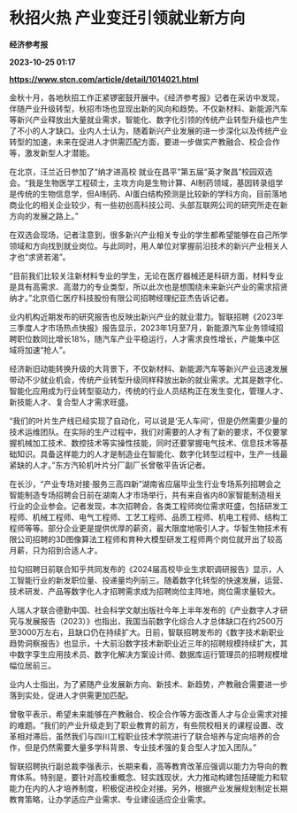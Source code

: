 # 秋招火热 产业变迁引领就业新方向
**经济参考报**

**2023-10-25 01:17**

**https://www.stcn.com/article/detail/1014021.html**

金秋十月，各地秋招工作正紧锣密鼓开展中。《经济参考报》记者在采访中发现，伴随产业升级转型，秋招市场也显现出新的风向和趋势。不仅新材料、新能源汽车等新兴产业释放出大量就业需求，智能化、数字化引领的传统产业转型升级也产生了不小的人才缺口。业内人士认为，随着新兴产业发展的进一步深化以及传统产业转型的加速，未来在促进人才供需匹配方面，要进一步做实产教融合、校企合作等，激发新型人才潜能。

在北京，汪兰近日参加了“纳才进高校 就业在昌平”第五届“英才聚昌”校园双选会。“我是生物医学工程硕士，主攻方向是生物计算、AI制药领域，基因转录组学是传统的生物信息学，但AI制药、AI蛋白结构预测是比较新的学科方向，目前落地商业化的相关企业较少，有一些初创高科技公司、头部互联网公司的研究所走在新方向的发展之路上。”

在双选会现场，记者注意到，很多新兴产业相关专业的学生都希望能够在自己所学领域和方向找到就业岗位。与此同时，用人单位对掌握前沿技术的新兴产业相关人才也“求贤若渴”。

“目前我们比较关注新材料专业的学生，无论在医疗器械还是科研方面，材料专业是具有高需求、高潜力的专业类型，所以此次也是想围绕未来新兴产业的需求招贤纳才。”北京佰仁医疗科技股份有限公司招聘经理纪亚杰告诉记者。

业内机构近期发布的研究报告也反映出新兴产业的就业潜力。智联招聘《2023年三季度人才市场热点快报》报告显示，2023年1月至7月，新能源汽车业务领域招聘职位数同比增长18%，随汽车产业平稳运行，人才需求良性增长，产能集中区域将加速“抢人”。

经济新旧动能转换升级的大背景下，不仅新材料、新能源汽车等新兴产业迅速发展带动不少就业机会，传统产业转型升级同样释放出新的就业需求。尤其是数字化、智能化应用成为行业转型驱动力，传统的行业人员结构正在发生变化，管理人才、新技能人才、复合型人才需求旺盛。

“我们的叶片生产线已经实现了自动化，可以说是‘无人车间’，但是仍然需要少量的技术运维团队。在实际的生产过程中，我们对需要的人才有了新的要求，不仅要掌握机械加工技术、数控技术等实操性技能，同时还要掌握电气技术、信息技术等基础知识。具备这样能力的人才是制造业在智能化、数字化转型过程中，生产一线最紧缺的人才。”东方汽轮机叶片分厂副厂长曾敬平告诉记者。

在长沙，“产业专场对接·服务三高四新”湖南省应届毕业生行业专场系列招聘会之智能制造专场招聘会日前在湖南人才市场举行，共有来自省内80家智能制造相关行业的企业参会。记者发现，本次招聘会，各类工程师岗位需求旺盛，包括研发工程师、机械工程师、电气工程师、工艺工程师、品质工程师、机电工程师、结构工程师等等。部分企业更是提供优厚的薪资，最大限度地吸引人才。华智生物技术有限公司招聘的3D图像算法工程师和育种大模型研发工程师两个岗位就开出了较高月薪，只为招到合适人才。

拉勾招聘日前联合知乎共同发布的《2024届高校毕业生求职调研报告》显示，人工智能行业的新发职位量、投递量均列前三。随着数字化转型的快速发展，运营、技术研发、产品等数字化人才招聘需求成为招聘岗位主阵地，岗位需求量较大。

人瑞人才联合德勤中国、社会科学文献出版社今年上半年发布的《产业数字人才研究与发展报告（2023）》也指出，我国当前数字化综合人才总体缺口在约2500万至3000万左右，且缺口仍在持续扩大。日前，智联招聘发布的《数字技术新职业趋势洞察报告》也显示，十大前沿数字技术新职业近三年的招聘规模持续扩大，其中数字孪生应用技术员、数字化解决方案设计师、数据库运行管理员的招聘规模增幅位居前三。

业内人士指出，为了紧随产业发展新方向、新技术、新趋势，产教融合需要进一步落到实处，促进人才供需更加匹配。

曾敬平表示，希望未来能够在产教融合、校企合作等方面改善人才与企业需求对接的难题。“我们的产业升级走到了职业教育的前方，有些院校相关的课程设置、改革相对滞后，虽然我们与四川工程职业技术学院进行了联合培养与定向培养的合作，但是仍然需要大量多学科背景、专业技术强的复合型人才加入团队。”

智联招聘执行副总裁李强表示，长期来看，高等教育改革应强调以能力为导向的教育体系。特别是，要针对高校重概念、轻实践现状，大力推动构建包括硬能力和软能力在内的人才培养制度，积极促进校企对接。另外，根据产业发展规划制定长期教育策略，让办学适应产业需求、专业建设适应企业需求。